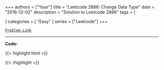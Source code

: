 
+++
authors = ["Yasir"]
title = "Leetcode 2886: Change Data Type"
date = "2016-12-02"
description = "Solution to Leetcode 2886"
tags = [
    
]
categories = [
    "Easy"
]
series = ["Leetcode"]
+++



[`Problem Link`](https://leetcode.com/problems/change-data-type/description/)

---

**Code:**

{{< highlight html >}}

{{< /highlight >}}

